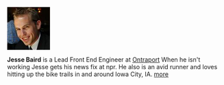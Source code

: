 <section class="about">
	<div class="two columns">
	<img src="/media/sidebar-jesse-baird.jpg" alt="Jesse Baird" width="100px" height="100px"/>
	</div>
	<p class="omega">
		<strong>Jesse Baird</strong> 
		is a Lead Front End Engineer at <a target="_blank" href="http://go.ontraport.net/t?orid=576117&opid=45">Ontraport</a>
		When he isn't working Jesse gets his news fix at npr. 
		He also is an avid runner and loves hitting up the bike trails in and around Iowa City, IA. <a href="/about/">more</a>
	</p>
</section>					
